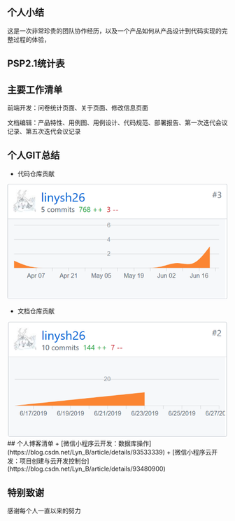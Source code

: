## 个人小结
   这是一次非常珍贵的团队协作经历，以及一个产品如何从产品设计到代码实现的完整过程的体验，

## PSP2.1统计表


## 主要工作清单

前端开发：问卷统计页面、关于页面、修改信息页面

文档编辑：产品特性、用例图、用例设计、代码规范、部署报告、第一次迭代会议记录、第五次迭代会议记录

## 个人GIT总结
* 代码仓库贡献
<div>
<img src="contribution-image/project-linysh.png">
   </div>

* 文档仓库贡献
<div>
<img src="contribution-image/dashboard-linysh.png">
     </div>
## 个人博客清单
+ [微信小程序云开发：数据库操作](https://blog.csdn.net/Lyn_B/article/details/93533339)
+ [微信小程序云开发：项目创建与云开发控制台](https://blog.csdn.net/Lyn_B/article/details/93480900)

## 特别致谢
感谢每个人一直以来的努力
